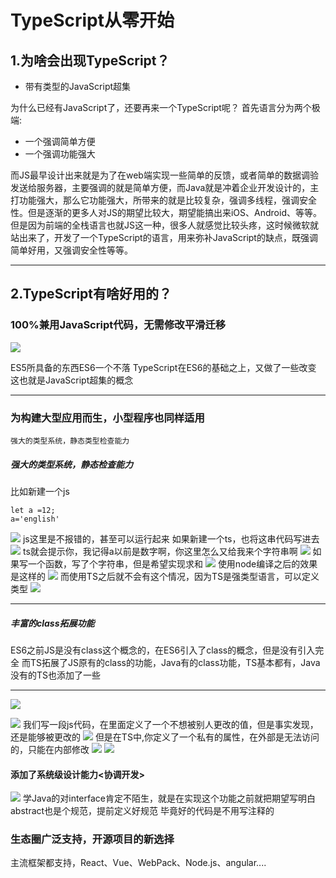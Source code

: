 # TypeScript从零开始
## 1.为啥会出现TypeScript？
* 带有类型的JavaScript超集

为什么已经有JavaScript了，还要再来一个TypeScript呢？
首先语言分为两个极端:
+ 一个强调简单方便
+ 一个强调功能强大

而JS最早设计出来就是为了在web端实现一些简单的反馈，或者简单的数据调验发送给服务器，主要强调的就是简单方便，而Java就是冲着企业开发设计的，主打功能强大，那么它功能强大，所带来的就是比较复杂，强调多线程，强调安全性。但是逐渐的更多人对JS的期望比较大，期望能搞出来iOS、Android、等等。但是因为前端的全栈语言也就JS这一种，很多人就感觉比较头疼，这时候微软就站出来了，开发了一个TypeScript的语言，用来弥补JavaScript的缺点，既强调简单好用，又强调安全性等等。

---
## 2.TypeScript有啥好用的？
### 100%兼用JavaScript代码，无需修改平滑迁移
![](https://tva1.sinaimg.cn/large/007S8ZIlly1gerytf7emgj30ao09gwef.jpg)

ES5所具备的东西ES6一个不落
TypeScript在ES6的基础之上，又做了一些改变
这也就是JavaScript超集的概念

---
### 为构建大型应用而生，小型程序也同样适用
    强大的类型系统，静态类型检查能力
    
##### 强大的类型系统，静态检查能力
比如新建一个js
```
let a =12;
a='english'
```
![](https://tva1.sinaimg.cn/large/007S8ZIlly1gerz8dmmzkj30ao02v3yb.jpg)
js这里是不报错的，甚至可以运行起来
如果新建一个ts，也将这串代码写进去
![](https://tva1.sinaimg.cn/large/007S8ZIlly1gerz9rnt27j30k005y0sq.jpg)
ts就会提示你，我记得a以前是数字啊，你这里怎么又给我来个字符串啊
![](https://tva1.sinaimg.cn/large/007S8ZIlly1gerzzvve2jj30g003vq30.jpg)
如果写一个函数，写了个字符串，但是希望实现求和
![](https://tva1.sinaimg.cn/large/007S8ZIlly1ges08kchrvj30cf04hjr9.jpg)
使用node编译之后的效果是这样的
![](https://tva1.sinaimg.cn/large/007S8ZIlly1ges05yirsxj30cf02aq2r.jpg)
而使用TS之后就不会有这个情况，因为TS是强类型语言，可以定义类型
![](https://tva1.sinaimg.cn/large/007S8ZIlly1ges0hkuj9og315408zqar.gif)

---
##### 丰富的class拓展功能
ES6之前JS是没有class这个概念的，在ES6引入了class的概念，但是没有引入完全
而TS拓展了JS原有的class的功能，Java有的class功能，TS基本都有，Java没有的TS也添加了一些

---

![](https://tva1.sinaimg.cn/large/007S8ZIlly1ges0vwf2cwj30f604cgln.jpg)

![](https://tva1.sinaimg.cn/large/007S8ZIlly1ges13wtltcj30bx0840so.jpg)
我们写一段js代码，在里面定义了一个不想被别人更改的值，但是事实发现，还是能够被更改的
![](https://tva1.sinaimg.cn/large/007S8ZIlly1ges16usjjgj30f604cjra.jpg)
但是在TS中,你定义了一个私有的属性，在外部是无法访问的，只能在内部修改
![](https://tva1.sinaimg.cn/large/007S8ZIlly1ges1bcq9zuj30mw092749.jpg)
![](https://tva1.sinaimg.cn/large/007S8ZIlly1ges1blj2fxj30mw0920sw.jpg)


#### 添加了系统级设计能力<协调开发>
![](https://tva1.sinaimg.cn/large/007S8ZIlly1ges1ia3mccj30f104f0sp.jpg)
学Java的对interface肯定不陌生，就是在实现这个功能之前就把期望写明白
abstract也是个规范，提前定义好规范
毕竟好的代码是不用写注释的

### 生态圈广泛支持，开源项目的新选择 
主流框架都支持，React、Vue、WebPack、Node.js、angular....